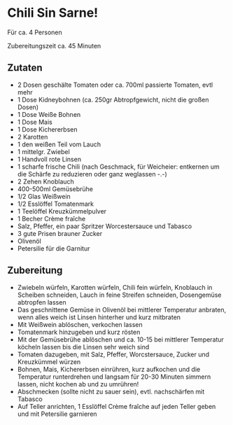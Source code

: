 # Chili Sin Sarne!

Für ca. 4 Personen

Zubereitungszeit ca. 45 Minuten

## Zutaten

- 2 Dosen geschälte Tomaten oder ca. 700ml passierte Tomaten, evtl mehr
- 1 Dose Kidneybohnen (ca. 250gr Abtropfgewicht, nicht die großen Dosen)
- 1 Dose Weiße Bohnen
- 1 Dose Mais
- 1 Dose Kichererbsen
- 2 Karotten
- 1 den weißen Teil vom Lauch
- 1 mittelgr. Zwiebel
- 1 Handvoll rote Linsen
- 1 scharfe frische Chili (nach Geschmack, für Weicheier: entkernen um die Schärfe zu reduzieren oder ganz weglassen -.-)
- 2 Zehen Knoblauch
- 400-500ml Gemüsebrühe
- 1/2 Glas Weißwein
- 1/2 Esslöffel Tomatenmark
- 1 Teelöffel Kreuzkümmelpulver
- 1 Becher Crème fraîche
- Salz, Pfeffer, ein paar Spritzer Worcestersauce und Tabasco
- 3 gute Prisen brauner Zucker
- Olivenöl
- Petersilie für die Garnitur


## Zubereitung

- Zwiebeln würfeln, Karotten würfeln, Chili fein würfeln, Knoblauch in Scheiben schneiden, Lauch in feine Streifen schneiden, Dosengemüse abtropfen lassen
- Das geschnittene Gemüse in Olivenöl bei mittlerer Temperatur anbraten, wenn alles weich ist Linsen hinterher und kurz mitbraten
- Mit Weißwein ablöschen, verkochen lassen
- Tomatenmark hinzugeben und kurz rösten
- Mit der Gemüsebrühe ablöschen und ca. 10-15 bei mittlerer Temperatur köcheln lassen bis die Linsen sehr weich sind
- Tomaten dazugeben, mit Salz, Pfeffer, Worcstersauce, Zucker und Kreuzkümmel würzen
- Bohnen, Mais, Kichererbsen einrühren, kurz aufkochen und die Temperatur runterdrehen und langsam für 20-30 Minuten simmern lassen, nicht kochen ab und zu umrühren!
- Abschmecken (sollte nicht zu sauer sein), evtl. nachschärfen mit Tabasco
- Auf Teller anrichten, 1 Esslöffel Crème fraîche auf jeden Teller geben und mit Petersilie garnieren
